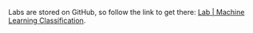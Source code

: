 <br><br>

Labs are stored on GitHub, so follow the link to get there: [Lab | Machine Learning Classification](https://github.com/data-bootcamp-v4/lab-ml-classification).
